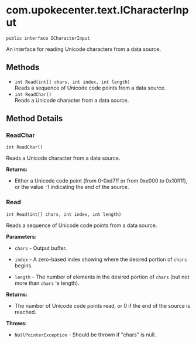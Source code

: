 # com.upokecenter.text.ICharacterInput

    public interface ICharacterInput

An interface for reading Unicode characters from a data source.

## Methods

* `int Read(int[] chars,
    int index,
    int length)`<br>
 Reads a sequence of Unicode code points from a data source.
* `int ReadChar()`<br>
 Reads a Unicode character from a data source.

## Method Details

### ReadChar
    int ReadChar()
Reads a Unicode character from a data source.

**Returns:**

* Either a Unicode code point (from 0-0xd7ff or from 0xe000 to
 0x10ffff), or the value -1 indicating the end of the source.

### Read
    int Read(int[] chars, int index, int length)
Reads a sequence of Unicode code points from a data source.

**Parameters:**

* <code>chars</code> - Output buffer.

* <code>index</code> - A zero-based index showing where the desired portion of <code>chars</code> begins.

* <code>length</code> - The number of elements in the desired portion of <code>chars</code>
 (but not more than <code>chars</code> 's length).

**Returns:**

* The number of Unicode code points read, or 0 if the end of the
 source is reached.

**Throws:**

* <code>NullPointerException</code> - Should be thrown if "chars" is null.

